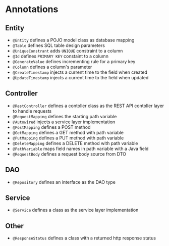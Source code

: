 # Annotations
## Entity
- `@Entity` defines a POJO model class as database mapping
- `@Table` defines SQL table design parameters
- `@UniqueConstrant` adds `UNIQUE` constraint to a column
- `@Id` defines `PRIMARY KEY` constaint to a column
- `@GenerateValue` defines incrementing rule for a primary key
- `@Column` defines a column's parameter
- `@CreateTimestamp` injects a current time to the field when created
- `@UpdateTimestamp` injects a current time to the field when updated

## Controller
- `@RestController` defines a contoller class as the REST API contoller layer to handle requests
- `@RequestMapping` defines the starting path variable
- `@Autowired` injects a service layer implementation
- `@PostMapping` defines a POST method
- `@GetMapping` defines a GET method with path variable
- `@PutMapping` defines a PUT method with path variable
- `@DeleteMapping` defines a DELETE method with path variable
- `@PathVariable` maps field names in path variable with a Java field
- `@RequestBody` defines a request body source from DTO

## DAO
- `@Repository` defines an interface as the DAO type

## Service
- `@Service` defines a class as the service layer implementation

## Other
- `@ResponseStatus` defines a class with a returned http response status